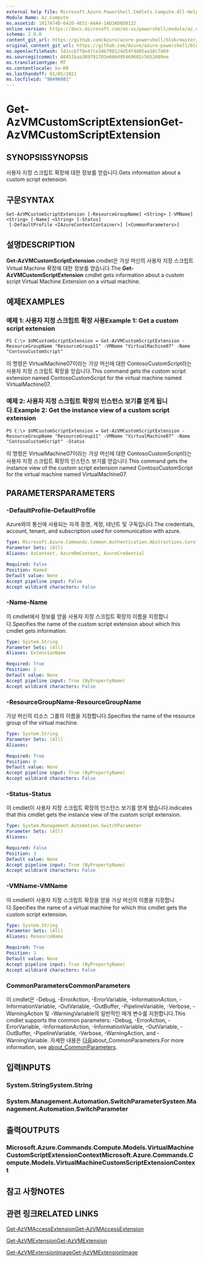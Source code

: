 ```yaml
---
external help file: Microsoft.Azure.PowerShell.Cmdlets.Compute.dll-Help.xml
Module Name: Az.Compute
ms.assetid: 1017A74D-6420-4E51-A4A4-1AD3AD6D8122
online version: https://docs.microsoft.com/en-us/powershell/module/az.compute/get-azvmcustomscriptextension
schema: 2.0.0
content_git_url: https://github.com/Azure/azure-powershell/blob/master/src/Compute/Compute/help/Get-AzVMCustomScriptExtension.md
original_content_git_url: https://github.com/Azure/azure-powershell/blob/master/src/Compute/Compute/help/Get-AzVMCustomScriptExtension.md
ms.openlocfilehash: 1d1ccb7f8e47ce34b798124d54fdd85aa18c7d69
ms.sourcegitcommit: 68451baa389791703e666d95469602c5652609ee
ms.translationtype: MT
ms.contentlocale: ko-KR
ms.lasthandoff: 01/05/2021
ms.locfileid: "98496081"
---
```

# <span data-ttu-id="88b08-101">Get-AzVMCustomScriptExtension</span><span class="sxs-lookup"><span data-stu-id="88b08-101">Get-AzVMCustomScriptExtension</span></span>

## <span data-ttu-id="88b08-102">SYNOPSIS</span><span class="sxs-lookup"><span data-stu-id="88b08-102">SYNOPSIS</span></span>
<span data-ttu-id="88b08-103">사용자 지정 스크립트 확장에 대한 정보를 얻습니다.</span><span class="sxs-lookup"><span data-stu-id="88b08-103">Gets information about a custom script extension.</span></span>

## <span data-ttu-id="88b08-104">구문</span><span class="sxs-lookup"><span data-stu-id="88b08-104">SYNTAX</span></span>

```
Get-AzVMCustomScriptExtension [-ResourceGroupName] <String> [-VMName] <String> [-Name] <String> [-Status]
 [-DefaultProfile <IAzureContextContainer>] [<CommonParameters>]
```

## <span data-ttu-id="88b08-105">설명</span><span class="sxs-lookup"><span data-stu-id="88b08-105">DESCRIPTION</span></span>
<span data-ttu-id="88b08-106">**Get-AzVMCustomScriptExtension** cmdlet은 가상 머신의 사용자 지정 스크립트 Virtual Machine 확장에 대한 정보를 얻습니다.</span><span class="sxs-lookup"><span data-stu-id="88b08-106">The **Get-AzVMCustomScriptExtension** cmdlet gets information about a custom script Virtual Machine Extension on a virtual machine.</span></span>

## <span data-ttu-id="88b08-107">예제</span><span class="sxs-lookup"><span data-stu-id="88b08-107">EXAMPLES</span></span>

### <span data-ttu-id="88b08-108">예제 1: 사용자 지정 스크립트 확장 사용</span><span class="sxs-lookup"><span data-stu-id="88b08-108">Example 1: Get a custom script extension</span></span>
```
PS C:\> $VMCustomScriptExtension = Get-AzVMCustomScriptExtension -ResourceGroupName "ResourceGroup11" -VMName "VirtualMachine07" -Name "ContosoCustomScript"
```

<span data-ttu-id="88b08-109">이 명령은 VirtualMachine07이라는 가상 머신에 대한 ContosoCustomScript라는 사용자 지정 스크립트 확장을 얻습니다.</span><span class="sxs-lookup"><span data-stu-id="88b08-109">This command gets the custom script extension named ContosoCustomScript for the virtual machine named VirtualMachine07.</span></span>

### <span data-ttu-id="88b08-110">예제 2: 사용자 지정 스크립트 확장의 인스턴스 보기를 얻게 됩니다.</span><span class="sxs-lookup"><span data-stu-id="88b08-110">Example 2: Get the instance view of a custom script extension</span></span>
```
PS C:\> $VMCustomScriptExtension = Get-AzVMCustomScriptExtension -ResourceGroupName "ResourceGroup11" -VMName "VirtualMachine07" -Name "ContosoCustomScript" -Status
```

<span data-ttu-id="88b08-111">이 명령은 VirtualMachine07이라는 가상 머신에 대한 ContosoCustomScript라는 사용자 지정 스크립트 확장의 인스턴스 보기를 얻습니다.</span><span class="sxs-lookup"><span data-stu-id="88b08-111">This command gets the instance view of the custom script extension named ContosoCustomScript for the virtual machine named VirtualMachine07.</span></span>

## <span data-ttu-id="88b08-112">PARAMETERS</span><span class="sxs-lookup"><span data-stu-id="88b08-112">PARAMETERS</span></span>

### <span data-ttu-id="88b08-113">-DefaultProfile</span><span class="sxs-lookup"><span data-stu-id="88b08-113">-DefaultProfile</span></span>
<span data-ttu-id="88b08-114">Azure와의 통신에 사용되는 자격 증명, 계정, 테넌트 및 구독입니다.</span><span class="sxs-lookup"><span data-stu-id="88b08-114">The credentials, account, tenant, and subscription used for communication with azure.</span></span>

```yaml
Type: Microsoft.Azure.Commands.Common.Authentication.Abstractions.Core.IAzureContextContainer
Parameter Sets: (All)
Aliases: AzContext, AzureRmContext, AzureCredential

Required: False
Position: Named
Default value: None
Accept pipeline input: False
Accept wildcard characters: False
```

### <span data-ttu-id="88b08-115">-Name</span><span class="sxs-lookup"><span data-stu-id="88b08-115">-Name</span></span>
<span data-ttu-id="88b08-116">이 cmdlet에서 정보를 얻을 사용자 지정 스크립트 확장의 이름을 지정합니다.</span><span class="sxs-lookup"><span data-stu-id="88b08-116">Specifies the name of the custom script extension about which this cmdlet gets information.</span></span>

```yaml
Type: System.String
Parameter Sets: (All)
Aliases: ExtensionName

Required: True
Position: 2
Default value: None
Accept pipeline input: True (ByPropertyName)
Accept wildcard characters: False
```

### <span data-ttu-id="88b08-117">-ResourceGroupName</span><span class="sxs-lookup"><span data-stu-id="88b08-117">-ResourceGroupName</span></span>
<span data-ttu-id="88b08-118">가상 머신의 리소스 그룹의 이름을 지정합니다.</span><span class="sxs-lookup"><span data-stu-id="88b08-118">Specifies the name of the resource group of the virtual machine.</span></span>

```yaml
Type: System.String
Parameter Sets: (All)
Aliases:

Required: True
Position: 0
Default value: None
Accept pipeline input: True (ByPropertyName)
Accept wildcard characters: False
```

### <span data-ttu-id="88b08-119">-Status</span><span class="sxs-lookup"><span data-stu-id="88b08-119">-Status</span></span>
<span data-ttu-id="88b08-120">이 cmdlet이 사용자 지정 스크립트 확장의 인스턴스 보기를 얻게 됐습니다.</span><span class="sxs-lookup"><span data-stu-id="88b08-120">Indicates that this cmdlet gets the instance view of the custom script extension.</span></span>

```yaml
Type: System.Management.Automation.SwitchParameter
Parameter Sets: (All)
Aliases:

Required: False
Position: 3
Default value: None
Accept pipeline input: True (ByPropertyName)
Accept wildcard characters: False
```

### <span data-ttu-id="88b08-121">-VMName</span><span class="sxs-lookup"><span data-stu-id="88b08-121">-VMName</span></span>
<span data-ttu-id="88b08-122">이 cmdlet이 사용자 지정 스크립트 확장을 얻을 가상 머신의 이름을 지정합니다.</span><span class="sxs-lookup"><span data-stu-id="88b08-122">Specifies the name of a virtual machine for which this cmdlet gets the custom script extension.</span></span>

```yaml
Type: System.String
Parameter Sets: (All)
Aliases: ResourceName

Required: True
Position: 1
Default value: None
Accept pipeline input: True (ByPropertyName)
Accept wildcard characters: False
```

### <span data-ttu-id="88b08-123">CommonParameters</span><span class="sxs-lookup"><span data-stu-id="88b08-123">CommonParameters</span></span>
<span data-ttu-id="88b08-124">이 cmdlet은 -Debug, -ErrorAction, -ErrorVariable, -InformationAction, -InformationVariable, -OutVariable, -OutBuffer, -PipelineVariable, -Verbose, -WarningAction 및 -WarningVariable의 일반적인 매개 변수를 지원합니다.</span><span class="sxs-lookup"><span data-stu-id="88b08-124">This cmdlet supports the common parameters: -Debug, -ErrorAction, -ErrorVariable, -InformationAction, -InformationVariable, -OutVariable, -OutBuffer, -PipelineVariable, -Verbose, -WarningAction, and -WarningVariable.</span></span> <span data-ttu-id="88b08-125">자세한 내용은 [다음](http://go.microsoft.com/fwlink/?LinkID=113216)about_CommonParameters.</span><span class="sxs-lookup"><span data-stu-id="88b08-125">For more information, see [about_CommonParameters](http://go.microsoft.com/fwlink/?LinkID=113216).</span></span>

## <span data-ttu-id="88b08-126">입력</span><span class="sxs-lookup"><span data-stu-id="88b08-126">INPUTS</span></span>

### <span data-ttu-id="88b08-127">System.String</span><span class="sxs-lookup"><span data-stu-id="88b08-127">System.String</span></span>

### <span data-ttu-id="88b08-128">System.Management.Automation.SwitchParameter</span><span class="sxs-lookup"><span data-stu-id="88b08-128">System.Management.Automation.SwitchParameter</span></span>

## <span data-ttu-id="88b08-129">출력</span><span class="sxs-lookup"><span data-stu-id="88b08-129">OUTPUTS</span></span>

### <span data-ttu-id="88b08-130">Microsoft.Azure.Commands.Compute.Models.VirtualMachineCustomScriptExtensionContext</span><span class="sxs-lookup"><span data-stu-id="88b08-130">Microsoft.Azure.Commands.Compute.Models.VirtualMachineCustomScriptExtensionContext</span></span>

## <span data-ttu-id="88b08-131">참고 사항</span><span class="sxs-lookup"><span data-stu-id="88b08-131">NOTES</span></span>

## <span data-ttu-id="88b08-132">관련 링크</span><span class="sxs-lookup"><span data-stu-id="88b08-132">RELATED LINKS</span></span>

[<span data-ttu-id="88b08-133">Get-AzVMAccessExtension</span><span class="sxs-lookup"><span data-stu-id="88b08-133">Get-AzVMAccessExtension</span></span>](./Get-AzVMAccessExtension.md)

[<span data-ttu-id="88b08-134">Get-AzVMExtension</span><span class="sxs-lookup"><span data-stu-id="88b08-134">Get-AzVMExtension</span></span>](./Get-AzVMExtension.md)

[<span data-ttu-id="88b08-135">Get-AzVMExtensionImage</span><span class="sxs-lookup"><span data-stu-id="88b08-135">Get-AzVMExtensionImage</span></span>](./Get-AzVMExtensionImage.md)


